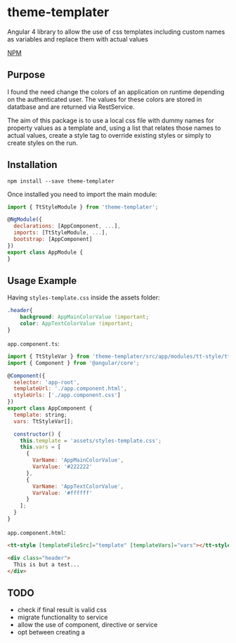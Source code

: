 # theme-templater

Angular 4 library to allow the use of css templates including custom names as variables and replace them with actual values

[NPM](https://www.npmjs.com/package/theme-templater)

## Purpose

I found the need change the colors of an application on runtime depending on the authenticated user. The values for these colors are stored in datatbase and are returned via RestService.

The aim of this package is to use a local css file with dummy names for property values as a template and, using a list that relates those names to actual values, create a style tag to override existing styles or simply to create styles on the run.

## Installation

```shell
npm install --save theme-templater
```
Once installed you need to import the main module:
```js
import { TtStyleModule } from 'theme-templater';

@NgModule({
  declarations: [AppComponent, ...],
  imports: [TtStyleModule, ...],  
  bootstrap: [AppComponent]
})
export class AppModule {
}
```

## Usage Example

Having `styles-template.css` inside the assets folder:
```css
.header{
    background: AppMainColorValue !important;
    color: AppTextColorValue !important;
}
```

`app.component.ts`:
```js
import { TtStyleVar } from 'theme-templater/src/app/modules/tt-style/tt-style-var';
import { Component } from '@angular/core';

@Component({
  selector: 'app-root',
  templateUrl: './app.component.html',
  styleUrls: ['./app.component.css']
})
export class AppComponent {
  template: string;
  vars: TtStyleVar[];

  constructor() {
    this.template = 'assets/styles-template.css';
    this.vars = [
      {
        VarName: 'AppMainColorValue',
        VarValue: '#222222'
      },
      {
        VarName: 'AppTextColorValue',
        VarValue: '#ffffff'
      }
    ];
  }
}
```

`app.component.html`:
```html
<tt-style [templateFileSrc]="template" [templateVars]="vars"></tt-style>

<div class="header">
  This is but a test...
</div>
```

## TODO

- check if final result is valid css
- migrate functionality to service
- allow the use of component, directive or service
- opt between creating a <style> tag or a css file
